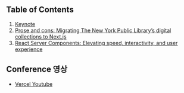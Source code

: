 ## Table of Contents
1. [Keynote](https://github.com/ami-ryu/Next.js-Conf-2024-Summary/tree/main/Keynote)
2. [Prose and cons: Migrating The New York Public Library’s digital collections to Next.js](https://github.com/ami-ryu/Next.js-Conf-2024-Summary/tree/main/Prose%20and%20cons%3A%20Migrating%20The%20New%20York%20Public%20Library%E2%80%99s%20digital%20collections%20to%20Next.js)
3. [React Server Components: Elevating speed, interactivity, and user experience](https://github.com/ami-ryu/Next.js-Conf-2024-Summary/tree/main/React%20Server%20Components%3A%20Elevating%20speed%2C%20interactivity%2C%20and%20user%20experience)

## Conference 영상
- [Vercel Youtube](https://www.youtube.com/@VercelHQ/videos)
